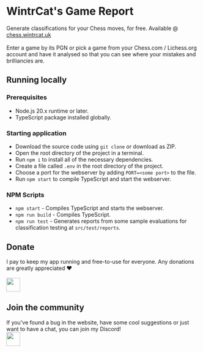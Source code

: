 # WintrCat's Game Report

Generate classifications for your Chess moves, for free. Available @ [chess.wintrcat.uk](https://chess.wintrcat.uk/)
<br><br>
Enter a game by its PGN or pick a game from your Chess.com / Lichess.org account and have it analysed so that you can see where your mistakes and brilliancies are.

## Running locally

### Prerequisites

-   Node.js 20.x runtime or later.
-   TypeScript package installed globally.

### Starting application

-   Download the source code using `git clone` or download as ZIP.
-   Open the root directory of the project in a terminal.
-   Run `npm i` to install all of the necessary dependencies.
-   Create a file called `.env` in the root directory of the project.
-   Choose a port for the webserver by adding `PORT=<some port>` to the file.
-   Run `npm start` to compile TypeScript and start the webserver.

### NPM Scripts

-   `npm start` - Compiles TypeScript and starts the webserver.
-   `npm run build` - Compiles TypeScript.
-   `npm run test` - Generates reports from some sample evaluations for classification testing at `src/test/reports`.

## Donate

I pay to keep my app running and free-to-use for everyone. Any donations are greatly appreciated ❤️
<br><br>
<a href="https://ko-fi.com/N4N7SORCC">
<img height="36" style="border:0px;height:36px;" src="https://storage.ko-fi.com/cdn/kofi1.png?v=3"/>
</a>

## Join the community

If you've found a bug in the website, have some cool suggestions or just want to have a chat, you can join my Discord!
<br>
<a href="https://discord.com/invite/XxtsAzPyCb">
<img height="36" src="https://chess.wintrcat.uk/static/media/discord.png">
</a>
